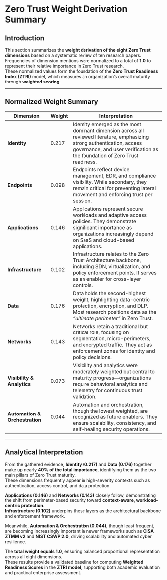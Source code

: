 # Zero Trust Weight Derivation Summary

## Introduction
This section summarizes the **weight derivation of the eight Zero Trust dimensions** based on a systematic review of ten research papers.  
Frequencies of dimension mentions were normalized to a total of **1.0** to represent their relative importance in Zero Trust research.  
These normalized values form the foundation of the **Zero Trust Readiness Index (ZTRI)** model, which measures an organization’s overall maturity through **weighted scoring**.

---

## Normalized Weight Summary

| **Dimension** | **Weight** | **Interpretation** |
|----------------|-------------|--------------------|
| **Identity** | 0.217 | Identity emerged as the most dominant dimension across all reviewed literature, emphasizing strong authentication, access governance, and user verification as the foundation of Zero Trust readiness. |
| **Endpoints** | 0.098 | Endpoints reflect device management, EDR, and compliance visibility. While secondary, they remain critical for preventing lateral movement and enforcing trust per session. |
| **Applications** | 0.146 | Applications represent secure workloads and adaptive access policies. They demonstrate significant importance as organizations increasingly depend on SaaS and cloud-based applications. |
| **Infrastructure** | 0.102 | Infrastructure relates to the Zero Trust Architecture backbone, including SDN, virtualization, and policy enforcement points. It serves as an enabler for cross-layer controls. |
| **Data** | 0.176 | Data holds the second-highest weight, highlighting data-centric protection, encryption, and DLP. Most research positions data as the *“ultimate perimeter”* in Zero Trust. |
| **Networks** | 0.143 | Networks retain a traditional but critical role, focusing on segmentation, micro-perimeters, and encrypted traffic. They act as enforcement zones for identity and policy decisions. |
| **Visibility & Analytics** | 0.073 | Visibility and analytics were moderately weighted but central to maturity progress—organizations require behavioral analytics and telemetry for continuous trust validation. |
| **Automation & Orchestration** | 0.044 | Automation and orchestration, though the lowest weighted, are recognized as future enablers. They ensure scalability, consistency, and self-healing security operations. |

---

## Analytical Interpretation
From the gathered evidence, **Identity (0.217)** and **Data (0.176)** together make up nearly **40% of the total importance**, identifying them as the two main pillars of Zero Trust maturity.  
These dimensions frequently appear in high-severity contexts such as authentication, access control, and data protection.

**Applications (0.146)** and **Networks (0.143)** closely follow, demonstrating the shift from perimeter-based security toward **context-aware, workload-centric protection**.  
**Infrastructure (0.102)** underpins these layers as the architectural backbone and enforcement framework.

Meanwhile, **Automation & Orchestration (0.044)**, though least frequent, are becoming increasingly important in newer frameworks such as **CISA ZTMM v2** and **NIST CSWP 2.0**, driving scalability and automated cyber resilience.

The **total weight equals 1.0**, ensuring balanced proportional representation across all eight dimensions.  
These results provide a validated baseline for computing **Weighted Readiness Scores** in the **ZTRI model**, supporting both academic evaluation and practical enterprise assessment.
